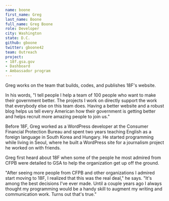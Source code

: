 ```yaml
---
name: boone
first_name: Greg
last_name: Boone
full_name: Greg Boone
role: Developer
city: Washington
state: D.C.
github: gboone
twitter: gboone42
team: Outreach
project:
- 18f.gsa.gov
- Dashboard
- Ambassador program
---
```


Greg works on the team that builds, codes, and publishes 18F's website. 

In his words, "I tell people I help a team of 100 people who want to make their government better. The projects I work on directly support the work that everybody else on this team does. Having a better website and a robust blog helps us tell every American how their government is getting better and helps recruit more amazing people to join us."

Before 18F, Greg worked as a WordPress developer at the Consumer Financial Protection Bureau and spent two years teaching English as a foreign language in South Korea and Hungary. He started programming while living in Seoul, where he built a WordPress site for a journalism project he worked on with friends.

Greg first heard about 18F when some of the people he most admired from CFPB were detailed to GSA to help the organization get up off the ground.

"After seeing more people from CFPB and other organizations I admired start moving to 18F, I realized that this was the real deal," he says. "It's among the best decisions I've ever made. Until a couple years ago I always thought my programming would be a handy skill to augment my writing and communication work. Turns out that's true."
